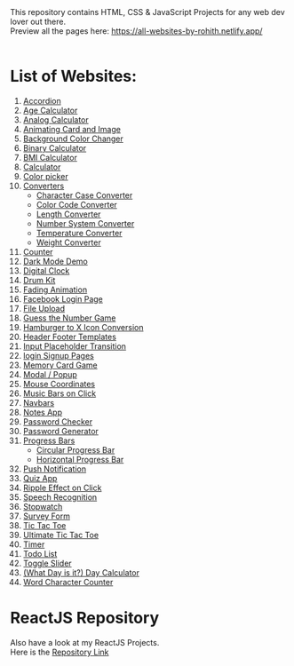 <html>
This repository contains HTML, CSS & JavaScript Projects for any web dev lover out there.<br>
Preview all the pages here: <a href="https://all-websites-by-rohith.netlify.app/">https://all-websites-by-rohith.netlify.app/</a>
<br><br>

# List of Websites:
<ol>
  <li>
    <a href="#">Accordion</a><br>
    <!--<img src="./0_all-my-works/images/accordion.png?raw=true" />-->
   </li>
  <li><a href="#">Age Calculator</a></li>
  <li><a href="#">Analog Calculator</a></li>
  <li><a href="#">Animating Card and Image</a></li>
  <li><a href="#">Background Color Changer</a></li>
  <li><a href="#">Binary Calculator</a></li>
  <li><a href="#">BMI Calculator</a></li>
  <li><a href="#">Calculator</a></li>
  <li><a href="#">Color picker</a></li>
  <li>
    <a href="#">Converters</a>
    <ul>
      <li><a href="#">Character Case Converter</a></li>
      <li><a href="#">Color Code Converter</a></li>
      <li><a href="#">Length Converter</a></li>
      <li><a href="#">Number System Converter</a></li>
      <li><a href="#">Temperature Converter</a></li>
      <li><a href="#">Weight Converter</a></li>
    </ul>
    </li>
  <li><a href="#">Counter</a></li>
  <li><a href="#">Dark Mode Demo</a></li>
  <li><a href="#">Digital Clock</a></li>
  <li><a href="#">Drum Kit</a></li>
  <li><a href="#">Fading Animation</a></li>
  <li><a href="#">Facebook Login Page</a></li>
  <li><a href="#">File Upload</a></li>
  <li><a href="#">Guess the Number Game</a></li>
  <li><a href="#">Hamburger to X Icon Conversion</a></li>
  <li><a href="#">Header Footer Templates</a></li>
  <li><a href="#">Input Placeholder Transition</a></li>
  <li><a href="#">login Signup Pages</a></li>
  <li><a href="#">Memory Card Game</a></li>
  <li><a href="#">Modal / Popup</a></li>
  <li><a href="#">Mouse Coordinates</a></li>
  <li><a href="#">Music Bars on Click</a></li>
  <li><a href="#">Navbars</a></li>
  <li><a href="#">Notes App</a></li>
  <li><a href="#">Password Checker</a></li>
  <li><a href="#">Password Generator</a></li>
  <li>
    <a href="#">Progress Bars</a>
    <ul>
      <li><a href="#">Circular Progress Bar</a></li>
      <li><a href="#">Horizontal Progress Bar</a></li>
    </ul>
   </li>
  <li><a href="#">Push Notification</a></li>
  <li><a href="#">Quiz App</a></li>
  <li><a href="#">Ripple Effect on Click</a></li>
  <li><a href="#">Speech Recognition</a></li>
  <li><a href="#">Stopwatch</a></li>
  <li><a href="#">Survey Form</a></li>
  <li><a href="#">Tic Tac Toe</a></li>
  <li><a href="#">Ultimate Tic Tac Toe</a></li>
  <li><a href="#">Timer</a></li>
  <li><a href="#">Todo List</a></li>
  <li><a href="#">Toggle Slider</a></li>
  <li><a href="#">(What Day is it?) Day Calculator</a></li>
  <li><a href="#">Word Character Counter</a></li>
</ol>

# ReactJS Repository
Also have a look at my ReactJS Projects.<br>
Here is the <a href="https://github.com/rohithpala/ReactJS">Repository Link</a>
</html>
